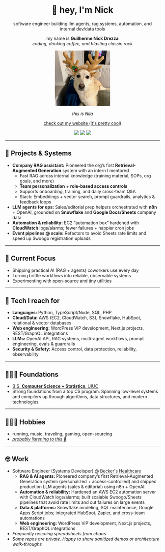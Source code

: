 <div align="center">  

# 👋 hey, I'm Nick
software engineer building llm agents, rag systems, automation, and internal dev/data tools  

my name is **Guilherme Nick Drezza**  
*coding, drinking coffee, and blasting classic rock*  

<img src="/nila.png" alt="nila" width="180" height="180">  

_this is Nila_

[check out my website (it's pretty cool)](https://guidrezza.com)  

<p align="center">
  <a href="https://guidrezza.com"><img src="https://img.shields.io/badge/👨🏻‍💻-Website-blue?style=for-the-badge"></a>
  <a href="https://www.linkedin.com/in/guidrezza/"><img src="https://img.shields.io/badge/💼-LinkedIn-blue?style=for-the-badge&logo=linkedin"></a>
  <a href="mailto:guidrezza@gmail.com"><img src="https://img.shields.io/badge/📫-guidrezza@gmail.com-red?style=for-the-badge"></a>
</p>

</div>  

---

## 🚀 Projects & Systems  
- **Company RAG assistant:** Pioneered the org’s first **Retrieval-Augmented Generation** system with an intern I mentored  
  - Fast RAG across internal knowledge (training material, SOPs, org goals, and more)  
  - **Team personalization** + **role-based access controls**  
  - Supports onboarding, training, and daily cross-team Q&A  
  - Stack: Embeddings + vector search, prompt guardrails, analytics & feedback loops  
- **LLM agents for ops:** Sales/editorial prep helpers orchestrated with **n8n** + OpenAI, grounded on **Snowflake** and **Google Docs/Sheets** company data  
- **Automation & reliability:** EC2 “automation box” hardened with **CloudWatch** logs/alarms; fewer failures + happier cron jobs  
- **Event pipelines @ scale:** Refactors to avoid Sheets rate limits and speed up Swoogo registration uploads

---

## 🎯 Current Focus
- Shipping practical AI (RAG + agents) coworkers use every day  
- Turning brittle workflows into reliable, observable systems  
- Experimenting with open-source and tiny utilities  

---

## 🧰 Tech I reach for
- **Languages:** Python, TypeScript/Node, SQL, PHP  
- **Cloud/Data:** AWS (EC2, CloudWatch, S3), Snowflake, HubSpot, relational & vector databases
- **Web engineering:** WordPress VIP development, Next.js projects, REST/GraphQL integrations  
- **LLMs:** OpenAI API, RAG systems, multi-agent workflows, prompt engineering, evals & guardrails
- **Security & Safety:** Access control, data protection, reliability, observability  

---

## 👨🏻‍🎓 Foundations  
- [B.S. **Computer Science + Statistics**, UIUC](https://www.usnews.com/best-graduate-schools/top-science-schools/university-of-illinois-at-urbana-champaign-145637)  
- Strong foundations from a top CS program: Spanning low-level systems and compilers up through algorithms, data structures, and modern technologies  

---

## 🏃🏻‍➡️ Hobbies  
- running, music, traveling, gaming, open-sourcing  
- [_probably listening to this 🎸_](https://music.youtube.com/playlist?list=PLi1SPCPjoHGMyXQehakvrghHIzThe4Ic6&si=1gAVezuSrUcf1hO2)

---

## 🤓 Work  
- Software Engineer (Systems Developer) @ [Becker's Healthcare](https://hubs.beckershealthcare.com/about)  
  - **RAG & AI agents:** Pioneered company’s first Retrieval-Augmented Generation system (personalized + access-controlled) and shipped production LLM agents (sales & editorial) using n8n + OpenAI  
  - **Automation & reliability:** Hardened an AWS EC2 automation server with CloudWatch logs/alarms; built scalable Swoogo/Sheets pipelines that avoid rate limits and cut failures on large events  
  - **Data & platforms:** Snowflake modeling, SQL maintenance, Google Apps Script jobs; integrated HubSpot, Zapier, and cross-team automations  
  - **Web engineering:** WordPress VIP development, Next.js projects, REST/GraphQL integrations  
- *Frequently rescuing spreadsheets from chaos*  
- *Some repos are private. Happy to share sanitized demos or architecture walk-throughs*  
